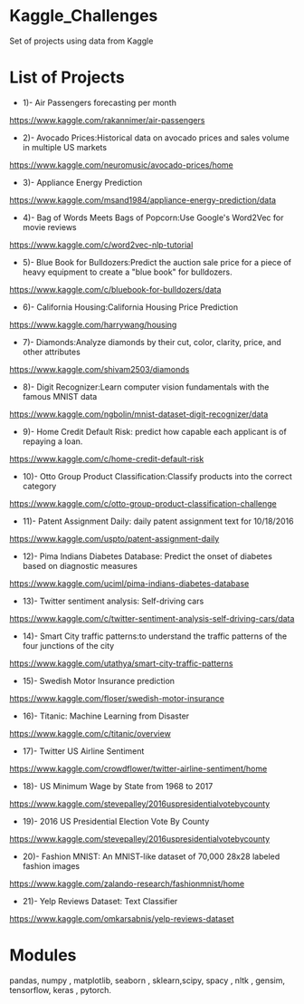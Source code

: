 # Kaggle_Challenges

Set of projects using data from Kaggle

# List of Projects

- 1)- Air Passengers forecasting per month

https://www.kaggle.com/rakannimer/air-passengers

- 2)- Avocado Prices:Historical data on avocado prices and sales volume in multiple US markets

https://www.kaggle.com/neuromusic/avocado-prices/home

- 3)- Appliance Energy Prediction

https://www.kaggle.com/msand1984/appliance-energy-prediction/data

- 4)- Bag of Words Meets Bags of Popcorn:Use Google's Word2Vec for movie reviews

https://www.kaggle.com/c/word2vec-nlp-tutorial

- 5)- Blue Book for Bulldozers:Predict the auction sale price for a piece of heavy equipment to create a "blue book" for bulldozers.

https://www.kaggle.com/c/bluebook-for-bulldozers/data

- 6)- California Housing:California Housing Price Prediction

https://www.kaggle.com/harrywang/housing

- 7)- Diamonds:Analyze diamonds by their cut, color, clarity, price, and other attributes

https://www.kaggle.com/shivam2503/diamonds

- 8)- Digit Recognizer:Learn computer vision fundamentals with the famous MNIST data

https://www.kaggle.com/ngbolin/mnist-dataset-digit-recognizer/data

- 9)- Home Credit Default Risk: predict how capable each applicant is of repaying a loan.

https://www.kaggle.com/c/home-credit-default-risk

- 10)- Otto Group Product Classification:Classify products into the correct category

https://www.kaggle.com/c/otto-group-product-classification-challenge

- 11)- Patent Assignment Daily: daily patent assignment text for 10/18/2016

https://www.kaggle.com/uspto/patent-assignment-daily

- 12)- Pima Indians Diabetes Database: Predict the onset of diabetes based on diagnostic measures

https://www.kaggle.com/uciml/pima-indians-diabetes-database

- 13)- Twitter sentiment analysis: Self-driving cars

https://www.kaggle.com/c/twitter-sentiment-analysis-self-driving-cars/data

- 14)- Smart City traffic patterns:to understand the traffic patterns of the four junctions of the city

https://www.kaggle.com/utathya/smart-city-traffic-patterns

- 15)- Swedish Motor Insurance prediction

https://www.kaggle.com/floser/swedish-motor-insurance

- 16)- Titanic: Machine Learning from Disaster

https://www.kaggle.com/c/titanic/overview

- 17)- Twitter US Airline Sentiment

https://www.kaggle.com/crowdflower/twitter-airline-sentiment/home

- 18)- US Minimum Wage by State from 1968 to 2017

https://www.kaggle.com/stevepalley/2016uspresidentialvotebycounty

- 19)- 2016 US Presidential Election Vote By County

https://www.kaggle.com/stevepalley/2016uspresidentialvotebycounty

- 20)- Fashion MNIST: An MNIST-like dataset of 70,000 28x28 labeled fashion images

https://www.kaggle.com/zalando-research/fashionmnist/home

- 21)- Yelp Reviews Dataset: Text Classifier 

https://www.kaggle.com/omkarsabnis/yelp-reviews-dataset



# Modules

pandas, numpy , matplotlib, seaborn , sklearn,scipy, spacy , nltk , gensim, tensorflow, keras , pytorch.
